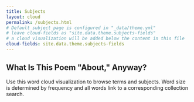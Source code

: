```yaml
---
title: Subjects
layout: cloud
permalink: /subjects.html
# Default subject page is configured in "_data/theme.yml"
# leave cloud-fields as "site.data.theme.subjects-fields"
# a cloud visualization will be added below the content in this file
cloud-fields: site.data.theme.subjects-fields
---
```


## What Is This Poem "About," Anyway?

Use this word cloud visualization to browse terms and subjects.
Word size is determined by frequency and all words link to a corresponding collection search.
